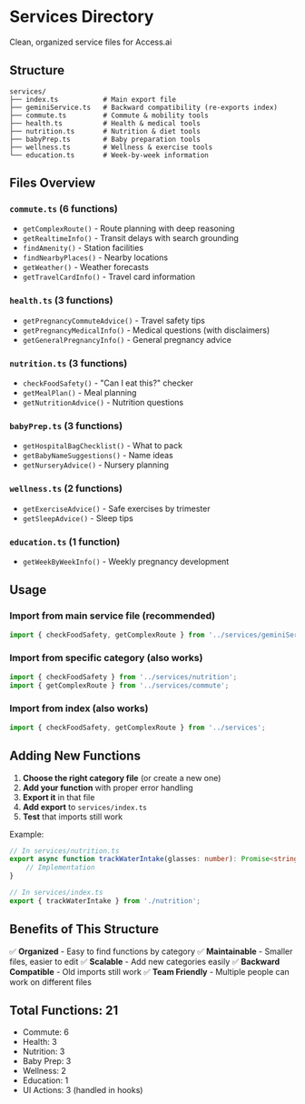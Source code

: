# Services Directory

Clean, organized service files for Access.ai

## Structure

```
services/
├── index.ts           # Main export file
├── geminiService.ts   # Backward compatibility (re-exports index)
├── commute.ts         # Commute & mobility tools
├── health.ts          # Health & medical tools
├── nutrition.ts       # Nutrition & diet tools
├── babyPrep.ts        # Baby preparation tools
├── wellness.ts        # Wellness & exercise tools
└── education.ts       # Week-by-week information
```

## Files Overview

### `commute.ts` (6 functions)
- `getComplexRoute()` - Route planning with deep reasoning
- `getRealtimeInfo()` - Transit delays with search grounding
- `findAmenity()` - Station facilities
- `findNearbyPlaces()` - Nearby locations
- `getWeather()` - Weather forecasts
- `getTravelCardInfo()` - Travel card information

### `health.ts` (3 functions)
- `getPregnancyCommuteAdvice()` - Travel safety tips
- `getPregnancyMedicalInfo()` - Medical questions (with disclaimers)
- `getGeneralPregnancyInfo()` - General pregnancy advice

### `nutrition.ts` (3 functions)
- `checkFoodSafety()` - "Can I eat this?" checker
- `getMealPlan()` - Meal planning
- `getNutritionAdvice()` - Nutrition questions

### `babyPrep.ts` (3 functions)
- `getHospitalBagChecklist()` - What to pack
- `getBabyNameSuggestions()` - Name ideas
- `getNurseryAdvice()` - Nursery planning

### `wellness.ts` (2 functions)
- `getExerciseAdvice()` - Safe exercises by trimester
- `getSleepAdvice()` - Sleep tips

### `education.ts` (1 function)
- `getWeekByWeekInfo()` - Weekly pregnancy development

## Usage

### Import from main service file (recommended)
```typescript
import { checkFoodSafety, getComplexRoute } from '../services/geminiService';
```

### Import from specific category (also works)
```typescript
import { checkFoodSafety } from '../services/nutrition';
import { getComplexRoute } from '../services/commute';
```

### Import from index (also works)
```typescript
import { checkFoodSafety, getComplexRoute } from '../services';
```

## Adding New Functions

1. **Choose the right category file** (or create a new one)
2. **Add your function** with proper error handling
3. **Export it** in that file
4. **Add export** to `services/index.ts`
5. **Test** that imports still work

Example:
```typescript
// In services/nutrition.ts
export async function trackWaterIntake(glasses: number): Promise<string> {
    // Implementation
}

// In services/index.ts
export { trackWaterIntake } from './nutrition';
```

## Benefits of This Structure

✅ **Organized** - Easy to find functions by category
✅ **Maintainable** - Smaller files, easier to edit
✅ **Scalable** - Add new categories easily
✅ **Backward Compatible** - Old imports still work
✅ **Team Friendly** - Multiple people can work on different files

## Total Functions: 21

- Commute: 6
- Health: 3
- Nutrition: 3
- Baby Prep: 3
- Wellness: 2
- Education: 1
- UI Actions: 3 (handled in hooks)
